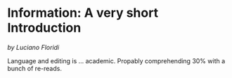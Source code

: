# Information: A very short Introduction

_by Luciano Floridi_

Language and editing is ... academic. Propably comprehending 30% with a bunch of re-reads.
